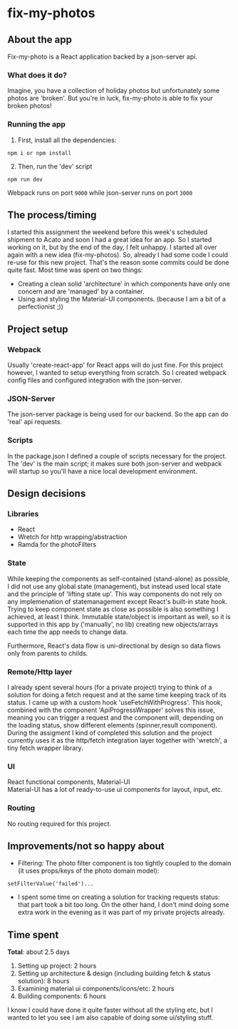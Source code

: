 # fix-my-photos

## About the app

Fix-my-photo is a React application backed by a json-server api.

### What does it do?

Imagine, you have a collection of holiday photos but unfortunately some photos are 'broken'. But you're in luck, fix-my-photo is able to fix your broken photos!

### Running the app

1. First, install all the dependencies:

```
npm i or npm install
```

2. Then, run the 'dev' script

```
npm run dev
```

Webpack runs on port `9000` while json-server runs on port `3000`

## The process/timing

I started this assignment the weekend before this week's scheduled shipment to Acato and soon I had a great idea for an app. So I started working on it, but by the end of the day, I felt unhappy. I started all over again with a new idea (fix-my-photos). So, already I had some code I could re-use for this new project. That's the reason some commits could be done quite fast.
Most time was spent on two things:

- Creating a clean solid 'architecture' in which components have only one concern and are 'managed' by a container.
- Using and styling the Material-UI components. (because I am a bit of a perfectionist ;))

## Project setup

### Webpack

Usually 'create-react-app' for React apps will do just fine. For this project however, I wanted to setup everything from scratch. So I created webpack config files and configured integration with the json-server.

### JSON-Server

The json-server package is being used for our backend. So the app can do 'real' api requests.

### Scripts

In the package.json I defined a couple of scripts necessary for the project. The 'dev' is the main script; it makes sure both json-server and webpack will startup so you'll have a nice local development environment.

## Design decisions

### Libraries

- React
- Wretch for http wrapping/abstraction
- Ramda for the photoFilters

### State

While keeping the components as self-contained (stand-alone) as possible, I did not use any global state (management), but instead used local state and the principle of 'lifting state up'. This way components do not rely on any implemenation of statemanagement except React's built-in state hook.
Trying to keep component state as close as possible is also something I achieved, at least I think.
Immutable state/object is important as well, so it is supported in this app by ('manually', no lib) creating new objects/arrays each time the app needs to change data.

Furthermore, React's data flow is uni-directional by design so data flows only from parents to childs.

### Remote/Http layer

I already spent several hours (for a private project) trying to think of a solution for doing a fetch request and at the same time keeping track of its status. I came up with a custom hook 'useFetchWithProgress'. This hook, combined with the component 'ApiProgressWrapper' solves this issue, meaning you can trigger a request and the component will, depending on the loading status, show different elements (spinner,result component). During the assigment I kind of completed this solution and the project currently uses it as the http/fetch integration layer together with 'wretch', a tiny fetch wrapper library.

### UI

React functional components, Material-UI  
Material-UI has a lot of ready-to-use ui components for layout, input, etc.

### Routing

No routing required for this project.

## Improvements/not so happy about

- Filtering: The photo filter component is too tightly coupled to the domain (it uses props/keys of the photo domain model):

```
setFilterValue('failed')...
```

- I spent some time on creating a solution for tracking requests status: that part took a bit too long. On the other hand, I don't mind doing some extra work in the evening as it was part of my private projects already.

## Time spent

**Total**: about 2.5 days

1. Setting up project: 2 hours
2. Setting up architecture & design (including building fetch & status solution): 8 hours
3. Examining material ui components/icons/etc: 2 hours
4. Building components: 6 hours

I know I could have done it quite faster without all the styling etc, but I wanted to let you see I am also capable of doing some ui/styling stuff.
